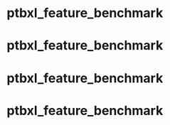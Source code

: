# ptbxl_feature_benchmark
# ptbxl_feature_benchmark
# ptbxl_feature_benchmark
# ptbxl_feature_benchmark
